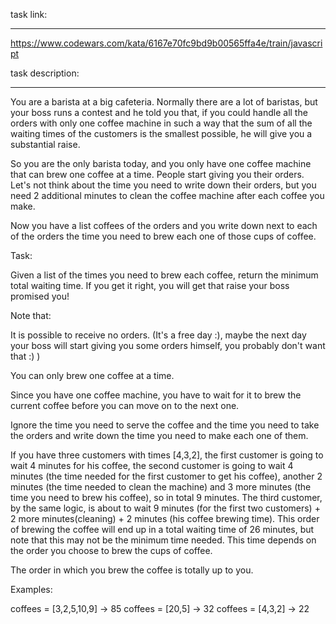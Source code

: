 task link:

---

https://www.codewars.com/kata/6167e70fc9bd9b00565ffa4e/train/javascript

task description:

---

You are a barista at a big cafeteria. Normally there are a lot of baristas, but your boss runs a contest and he told you that, if you could handle all the orders with only one coffee machine in such a way that the sum of all the waiting times of the customers is the smallest possible, he will give you a substantial raise.

So you are the only barista today, and you only have one coffee machine that can brew one coffee at a time.
People start giving you their orders.
Let's not think about the time you need to write down their orders, but you need 2 additional minutes to clean the coffee machine after each coffee you make.

Now you have a list coffees of the orders and you write down next to each of the orders the time you need to brew each one of those cups of coffee.

Task:

Given a list of the times you need to brew each coffee, return the minimum total waiting time.
If you get it right, you will get that raise your boss promised you!

Note that:

It is possible to receive no orders. (It's a free day :), maybe the next day your boss will start giving you some orders himself, you probably don't want that :) )

You can only brew one coffee at a time.

Since you have one coffee machine, you have to wait for it to brew the current coffee before you can move on to the next one.

Ignore the time you need to serve the coffee and the time you need to take the orders and write down the time you need to make each one of them.

If you have three customers with times [4,3,2], the first customer is going to wait 4 minutes for his coffee, the second customer is going to wait 4 minutes (the time needed for the first customer to get his coffee), another 2 minutes (the time needed to clean the machine) and 3 more minutes (the time you need to brew his coffee), so in total 9 minutes. The third customer, by the same logic, is about to wait 9 minutes (for the first two customers) + 2 more minutes(cleaning) + 2 minutes (his coffee brewing time). This order of brewing the coffee will end up in a total waiting time of 26 minutes, but note that this may not be the minimum time needed. This time depends on the order you choose to brew the cups of coffee.

The order in which you brew the coffee is totally up to you.

Examples:

coffees = [3,2,5,10,9] -> 85
coffees = [20,5] -> 32
coffees = [4,3,2] -> 22
